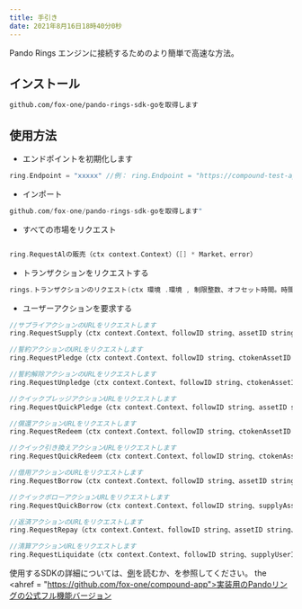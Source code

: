 ```yaml
---
title: 手引き
date: 2021年8月16日18時40分0秒
---
```


Pando Rings エンジンに接続するためのより簡単で高速な方法。

## インストール

```sh
github.com/fox-one/pando-rings-sdk-goを取得します
```

## 使用方法

* エンドポイントを初期化します

```go
ring.Endpoint = "xxxxx" //例： ring.Endpoint = "https://compound-test-api.fox.one"
```

* インポート

```go
github.com/fox-one/pando-rings-sdk-goを取得します"
```

* すべての市場をリクエスト

```go

ring.RequestAlの販売（ctx context.Context）（[] * Market、error） 
```

* トランザクションをリクエストする
```go
rings.トランザクションのリクエスト(ctx 環境 .環境 , 制限整数、オフセット時間。時間 ) ([]*トランザクション、エラー)
```

* ユーザーアクションを要求する
```go
//サプライアクションのURLをリクエストします
ring.RequestSupply（ctx context.Context、followID string、assetID string、amount decimal.Decimal）（string、string、error）

//誓約アクションのURLをリクエストします
ring.RequestPledge（ctx context.Context、followID string、ctokenAssetID string、amount decimal.Decimal）（string、string、error）

//誓約解除アクションのURLをリクエストします
ring.RequestUnpledge（ctx context.Context、followID string、ctokenAssetID string、ctokenAmount decimal.Decimal）（string、string、error）

//クイックプレッジアクションURLをリクエストします
ring.RequestQuickPledge（ctx context.Context、followID string、assetID string、amount decimal.Decimal）（string、string、error）

//償還アクションURLをリクエストします
ring.RequestRedeem（ctx context.Context、followID string、ctokenAssetID string、redeemAmount decimal.Decimal）（string、string、error）

//クイック引き換えアクションURLをリクエストします
ring.RequestQuickRedeem（ctx context.Context、followID string、ctokenAssetID string、redeemAmount decimal.Decimal）（string、string、error）

//借用アクションのURLをリクエストします
ring.RequestBorrow（ctx context.Context、followID string、assetID string、borrowAmount decimal.Decimal）（string、string、error）

//クイックボローアクションURLをリクエストします
ring.RequestQuickBorrow（ctx context.Context、followID string、supplyAssetID string、supplyAmount decimal.Decimal、borrowAssetID string、borrowAmount decimal.Decimal）（string、string、error）

//返済アクションのURLをリクエストします
ring.RequestRepay（ctx context.Context、followID string、assetID string、amount decimal.Decimal）（string、string、error）

//清算アクションURLをリクエストします
ring.RequestLiquidate（ctx context.Context、followID string、supplyUserID string、supplyCTokenAssetID string、borrowAssetID string、repayAmount decimal.Decimal）（string、string、error） 

```

使用するSDKの詳細については、[例](https://github.com/fox-one/pando-rings-sdk-go/tree/main/example)を読むか、を参照してください。 the <ahref = "https://github.com/fox-one/compound-app">実装用のPandoリングの公式フル機能バージョン</a>